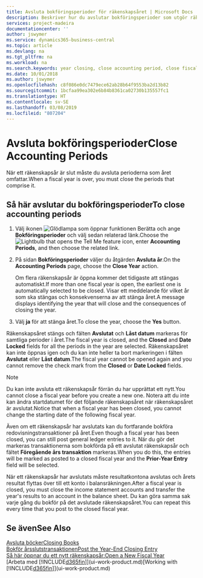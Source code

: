 ```yaml
---
title: Avsluta bokföringsperioder för räkenskapsåret | Microsoft Docs
description: Beskriver hur du avslutar bokföringsperioder som utgör räkenskapsåret.
services: project-madeira
documentationcenter: ''
author: jswymer
ms.service: dynamics365-business-central
ms.topic: article
ms.devlang: na
ms.tgt_pltfrm: na
ms.workload: na
ms.search.keywords: year closing, close accounting period, close fiscal year, bank account detailed trial balance
ms.date: 10/01/2018
ms.author: jswymer
ms.openlocfilehash: c8f086e0dc7479ece62ab28b64f9553ba2d13b82
ms.sourcegitcommit: 1bcfaa99ea302e6b84b8361ca02730b135557fc1
ms.translationtype: HT
ms.contentlocale: sv-SE
ms.lasthandoff: 03/08/2019
ms.locfileid: "807204"
---
```

# <a name="close-accounting-periods"></a><span data-ttu-id="dd518-103">Avsluta bokföringsperioder</span><span class="sxs-lookup"><span data-stu-id="dd518-103">Close Accounting Periods</span></span>
<span data-ttu-id="dd518-104">När ett räkenskapsår är slut måste du avsluta perioderna som året omfattar.</span><span class="sxs-lookup"><span data-stu-id="dd518-104">When a fiscal year is over, you must close the periods that comprise it.</span></span>

## <a name="to-close-accounting-periods"></a><span data-ttu-id="dd518-105">Så här avslutar du bokföringsperioder</span><span class="sxs-lookup"><span data-stu-id="dd518-105">To close accounting periods</span></span>
1. <span data-ttu-id="dd518-106">Välj ikonen ![Glödlampa som öppnar funktionen Berätta](media/ui-search/search_small.png "Berätta vad du vill göra") och ange **Bokföringsperioder** och välj sedan relaterad länk.</span><span class="sxs-lookup"><span data-stu-id="dd518-106">Choose the ![Lightbulb that opens the Tell Me feature](media/ui-search/search_small.png "Tell me what you want to do") icon, enter **Accounting Periods**, and then choose the related link.</span></span>
2. <span data-ttu-id="dd518-107">På sidan **Bokföringsperioder** väljer du åtgärden **Avsluta år**.</span><span class="sxs-lookup"><span data-stu-id="dd518-107">On the **Accounting Periods** page, choose the **Close Year** action.</span></span>

    <span data-ttu-id="dd518-108">Om flera räkenskapsår är öppna kommer det tidigaste att stängas automatiskt.</span><span class="sxs-lookup"><span data-stu-id="dd518-108">If more than one fiscal year is open, the earliest one is automatically selected to be closed.</span></span> <span data-ttu-id="dd518-109">Visar ett meddelande för vilket år som ska stängas och konsekvenserna av att stänga året.</span><span class="sxs-lookup"><span data-stu-id="dd518-109">A message displays identifying the year that will close and the consequences of closing the year.</span></span>
3. <span data-ttu-id="dd518-110">Välj **ja** för att stänga året.</span><span class="sxs-lookup"><span data-stu-id="dd518-110">To close the year, choose the **Yes** button.</span></span>

<span data-ttu-id="dd518-111">Räkenskapsåret stängs och fälten **Avslutat** och **Låst datum** markeras för samtliga perioder i året.</span><span class="sxs-lookup"><span data-stu-id="dd518-111">The fiscal year is closed, and the **Closed** and **Date Locked** fields for all the periods in the year are selected.</span></span> <span data-ttu-id="dd518-112">Räkenskapsåret kan inte öppnas igen och du kan inte heller ta bort markeringen i fälten **Avslutat** eller **Låst datum**.</span><span class="sxs-lookup"><span data-stu-id="dd518-112">The fiscal year cannot be opened again and you cannot remove the check mark from the **Closed** or **Date Locked** fields.</span></span>

> [!NOTE]  
>   <span data-ttu-id="dd518-113">Du kan inte avsluta ett räkenskapsår förrän du har upprättat ett nytt.</span><span class="sxs-lookup"><span data-stu-id="dd518-113">You cannot close a fiscal year before you create a new one.</span></span> <span data-ttu-id="dd518-114">Notera att du inte kan ändra startdatumet för det följande räkenskapsåret när räkenskapsåret är avslutat.</span><span class="sxs-lookup"><span data-stu-id="dd518-114">Notice that when a fiscal year has been closed, you cannot change the starting date of the following fiscal year.</span></span>

<span data-ttu-id="dd518-115">Även om ett räkenskapsår har avslutats kan du fortfarande bokföra redovisningstransaktioner på året.</span><span class="sxs-lookup"><span data-stu-id="dd518-115">Even though a fiscal year has been closed, you can still post general ledger entries to it.</span></span> <span data-ttu-id="dd518-116">När du gör det markeras transaktionerna som bokförda på ett avslutat räkenskapsår och fältet **Föregående års transaktion** markeras.</span><span class="sxs-lookup"><span data-stu-id="dd518-116">When you do this, the entries will be marked as posted to a closed fiscal year and the **Prior-Year Entry** field will be selected.</span></span>

<span data-ttu-id="dd518-117">När ett räkenskapsår har avslutats måste resultatkontona avslutas och årets resultat flyttas över till ett konto i balansräkningen.</span><span class="sxs-lookup"><span data-stu-id="dd518-117">After a fiscal year is closed, you must close the income statement accounts and transfer the year's results to an account in the balance sheet.</span></span> <span data-ttu-id="dd518-118">Du kan göra samma sak varje gång du bokför på det avslutade räkenskapsåret.</span><span class="sxs-lookup"><span data-stu-id="dd518-118">You can repeat this every time that you post to the closed fiscal year.</span></span>

## <a name="see-also"></a><span data-ttu-id="dd518-119">Se även</span><span class="sxs-lookup"><span data-stu-id="dd518-119">See Also</span></span>
[<span data-ttu-id="dd518-120">Avsluta böcker</span><span class="sxs-lookup"><span data-stu-id="dd518-120">Closing Books</span></span>](year-close-books.md)  
[<span data-ttu-id="dd518-121">Bokför årsslutstransaktionen</span><span class="sxs-lookup"><span data-stu-id="dd518-121">Post the Year-End Closing Entry</span></span>](year-how-post-year-end-close-entry.md)  
[<span data-ttu-id="dd518-122">Så här öppnar du ett nytt räkenskapsår:</span><span class="sxs-lookup"><span data-stu-id="dd518-122">Open a New Fiscal Year</span></span>](finance-how-open-new-fiscal-year.md)  
<span data-ttu-id="dd518-123">[Arbeta med [!INCLUDE[d365fin](includes/d365fin_md.md)]](ui-work-product.md)</span><span class="sxs-lookup"><span data-stu-id="dd518-123">[Working with [!INCLUDE[d365fin](includes/d365fin_md.md)]](ui-work-product.md)</span></span>
